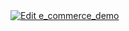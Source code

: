 <a href="https://codesandbox.io/s/jz9qy74vw5?fontsize=14">
  <img alt="Edit e_commerce_demo" src="https://codesandbox.io/static/img/play-codesandbox.svg">
</a>

